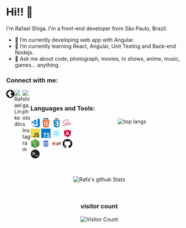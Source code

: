 # Hi!! 👋

I'm Rafael Shiga.
I'm a front-end developer from São Paulo, Brazil.

- 🔭 I’m currently developing web app with Angular.
- 🌱 I’m currently learning React, Angular, Unit Testing and Back-end Nodejs.
- 💬 Ask me about code, photograph, movies, tv shows, anime, music, games... anything.

### Connect with me:

[<img align="left" alt="rafashiga.github.io" width="22px" src="https://raw.githubusercontent.com/iconic/open-iconic/master/svg/globe.svg" />][website]
[<img align="left" alt="Rafael LinkedIn" width="22px" src="https://cdn.jsdelivr.net/npm/simple-icons@v3/icons/linkedin.svg" />][linkedin]
[<img align="left" alt="shiga.photos Instagram" width="22px" src="https://cdn.jsdelivr.net/npm/simple-icons@v3/icons/instagram.svg" />][instagram]

<br />

### Languages and Tools:

<p>

<img width="40%" align="right" src="https://github-readme-stats.vercel.app/api/top-langs/?username=rafashiga&theme=dracula" alt="top langs">

<code><img alt="Visual Studio Code" width="5%" src="https://raw.githubusercontent.com/github/explore/80688e429a7d4ef2fca1e82350fe8e3517d3494d/topics/visual-studio-code/visual-studio-code.png" /></code>
<code><img alt="HTML5" width="5%" src="https://raw.githubusercontent.com/github/explore/80688e429a7d4ef2fca1e82350fe8e3517d3494d/topics/html/html.png" /></code>
<code><img alt="CSS3" width="5%" src="https://raw.githubusercontent.com/github/explore/80688e429a7d4ef2fca1e82350fe8e3517d3494d/topics/css/css.png" /></code>
<code><img alt="Sass" width="5%" src="https://raw.githubusercontent.com/github/explore/80688e429a7d4ef2fca1e82350fe8e3517d3494d/topics/sass/sass.png" /></code>
<br>
<code><img alt="JavaScript" width="5%" src="https://raw.githubusercontent.com/github/explore/80688e429a7d4ef2fca1e82350fe8e3517d3494d/topics/javascript/javascript.png" /></code>
<code><img alt="Typescript" width="5%" src="https://raw.githubusercontent.com/github/explore/80688e429a7d4ef2fca1e82350fe8e3517d3494d/topics/typescript/typescript.png" /></code>
<code><img alt="React" width="5%" src="https://raw.githubusercontent.com/github/explore/80688e429a7d4ef2fca1e82350fe8e3517d3494d/topics/react/react.png" /></code>
<code><img alt="Angular" width="5%" src="https://raw.githubusercontent.com/github/explore/80688e429a7d4ef2fca1e82350fe8e3517d3494d/topics/angular/angular.png" /></code>
<br>
<code><img alt="Node.js" width="5%" src="https://raw.githubusercontent.com/github/explore/80688e429a7d4ef2fca1e82350fe8e3517d3494d/topics/nodejs/nodejs.png" /></code>
<code><img alt="SQL" width="5%" src="https://raw.githubusercontent.com/github/explore/80688e429a7d4ef2fca1e82350fe8e3517d3494d/topics/sql/sql.png" /></code>
<code><img alt="Git" width="5%" src="https://raw.githubusercontent.com/github/explore/80688e429a7d4ef2fca1e82350fe8e3517d3494d/topics/git/git.png" /></code>
<code><img alt="GitHub" width="5%" src="https://raw.githubusercontent.com/github/explore/78df643247d429f6cc873026c0622819ad797942/topics/github/github.png" /></code>
<br>
<code><img alt="HTML5" width="5%" src="https://raw.githubusercontent.com/github/explore/80688e429a7d4ef2fca1e82350fe8e3517d3494d/topics/terminal/terminal.png" /></code>

</p>

<br/>

<p align="center">

<img src="https://github-readme-stats.vercel.app/api?username=rafashiga&theme=dracula" alt="Rafa's github Stats">

</p>

[website]: https://rafashiga.github.io
[instagram]: https://instagram.com/shiga.photos
[linkedin]: https://br.linkedin.com/in/shiga-rafael
[github]: https://github.com/rafashiga

<br>
<div align="center">

<h3>visitor count</h3>

![Visitor Count](https://profile-counter.glitch.me/rafashiga/count.svg)

</div>
